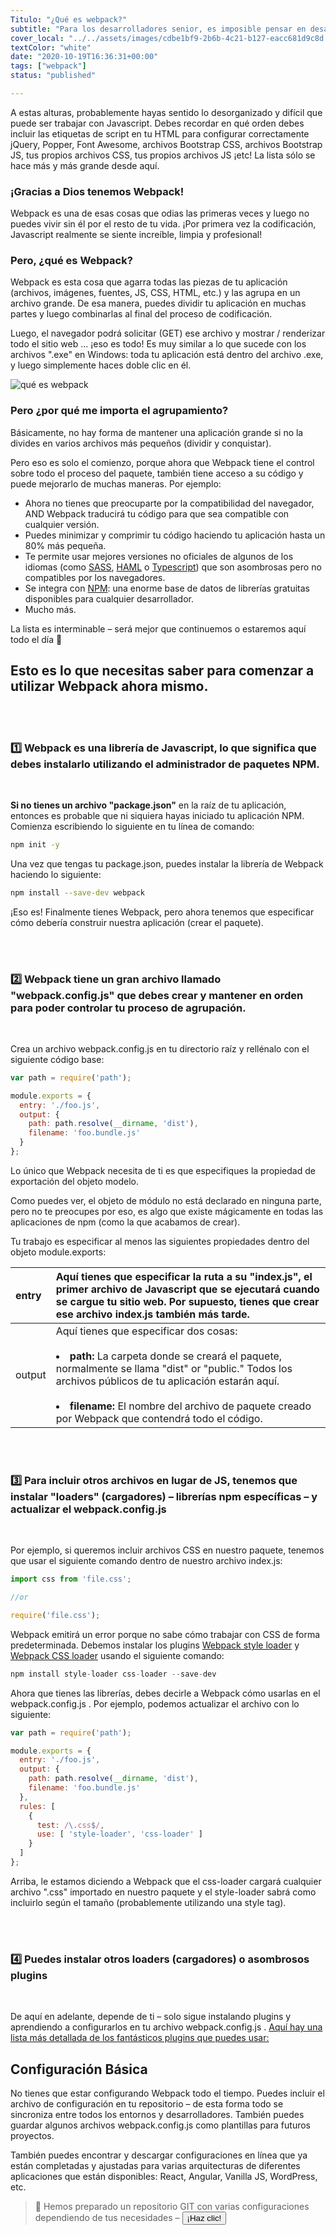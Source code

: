 ```yaml
---
Titulo: "¿Qué es webpack?"
subtitle: "Para los desarrolladores senior, es imposible pensar en desarrollar una aplicación JS sin Webpack. Gracias a Webpack, desarrollar front-end se siente bien y profesional por primera vez. Así que es hora de aprender lo que es webpack"
cover_local: "../../assets/images/cdbe1bf9-2b6b-4c21-b127-eacc681d9c8d.png"
textColor: "white"
date: "2020-10-19T16:36:31+00:00"
tags: ["webpack"]
status: "published"

---
```


A estas alturas, probablemente hayas sentido lo desorganizado y difícil que puede ser trabajar con Javascript. Debes recordar en qué orden debes incluir las etiquetas de script en tu HTML para configurar correctamente jQuery, Popper, Font Awesome, archivos Bootstrap CSS, archivos Bootstrap JS, tus propios archivos CSS, tus propios archivos JS ¡etc!  La lista sólo se hace más y más grande desde aquí.

### ¡Gracias a Dios tenemos Webpack!

Webpack es una de esas cosas que odias las primeras veces y luego no puedes vivir sin él por el resto de tu vida.  ¡Por primera vez la codificación, Javascript realmente se siente increíble, limpia y profesional!

<before-after width="400px"
    before="https://github.com/breatheco-de/content/blob/master/src/assets/images/bc337938-55c4-40e2-a370-5d69bf084a3b.png?raw=true" after="https://github.com/breatheco-de/content/blob/master/src/assets/images/41afcd74-81dd-4e6e-98ee-fc2642a07e7f.png?raw=true" />

### Pero, ¿qué es Webpack?

Webpack es esta cosa que agarra todas las piezas de tu aplicación (archivos, imágenes, fuentes, JS, CSS, HTML, etc.) y las agrupa en un archivo grande.  De esa manera, puedes dividir tu aplicación en muchas partes y luego combinarlas al final del proceso de codificación.

Luego, el navegador podrá solicitar (GET) ese archivo y mostrar / renderizar todo el sitio web ... ¡eso es todo!  Es muy similar a lo que sucede con los archivos ".exe" en Windows: toda tu aplicación está dentro del archivo .exe, y luego simplemente haces doble clic en él.

![qué es webpack](https://github.com/breatheco-de/content/blob/master/src/assets/images/bdd432f7-adef-4023-976e-1ebd6abe70f7.gif?raw=true)

### Pero ¿por qué me importa el agrupamiento?

Básicamente, no hay forma de mantener una aplicación grande si no la divides en varios archivos más pequeños (dividir y conquistar).

Pero eso es solo el comienzo, porque ahora que Webpack tiene el control sobre todo el proceso del paquete, también tiene acceso a su código y puede mejorarlo de muchas maneras.  Por ejemplo:

+ Ahora no tienes que preocuparte por la compatibilidad del navegador, AND Webpack traducirá tu código para que sea compatible con cualquier versión.
+ Puedes minimizar y comprimir tu código haciendo tu aplicación hasta un 80% más pequeña.
+ Te permite usar mejores versiones no oficiales de algunos de los idiomas (como [SASS](http://sass-lang.com/), [HAML](http://haml.info/) o [Typescript](https://www.typescriptlang.org/)) que son asombrosas pero no compatibles por los navegadores.
+ Se integra con [NPM](https://www.npmjs.com/): una enorme base de datos de librerías gratuitas disponibles para cualquier desarrollador.
+ Mucho más.
  
La lista es interminable – será mejor que continuemos o estaremos aquí todo el día 🙂

## Esto es lo que necesitas saber para comenzar a utilizar Webpack ahora mismo.

  
<br />
<br /> 

### :one: Webpack es una librería de Javascript, lo que significa que debes instalarlo utilizando el administrador de paquetes NPM.
 
<br />

**Si no tienes un archivo "package.json"** en la raíz de tu aplicación, entonces es probable que ni siquiera hayas iniciado tu aplicación NPM. Comienza escribiendo lo siguiente en tu línea de comando:

```bash 
npm init -y
```

Una vez que tengas tu package.json, puedes instalar la librería de Webpack haciendo lo siguiente:

```bash
npm install --save-dev webpack
```

¡Eso es! Finalmente tienes Webpack, pero ahora tenemos que especificar cómo debería construir nuestra aplicación (crear el paquete).

<br />
<br /> 

### :two: Webpack tiene un gran archivo llamado "webpack.config.js" que debes crear y mantener en orden para poder controlar tu proceso de agrupación.

<br>

Crea un archivo webpack.config.js en tu directorio raíz y rellénalo con el siguiente código base:

```javascript
var path = require('path');

module.exports = {
  entry: './foo.js',
  output: {
    path: path.resolve(__dirname, 'dist'),
    filename: 'foo.bundle.js'
  }
};
```

Lo único que Webpack necesita de ti es que especifiques la propiedad de exportación del objeto modelo.

Como puedes ver, el objeto de módulo no está declarado en ninguna parte, pero no te preocupes por eso, es algo que existe mágicamente en todas las aplicaciones de npm (como la que acabamos de crear).

Tu trabajo es especificar al menos las siguientes propiedades dentro del objeto module.exports:


|entry     |Aquí tienes que especificar la ruta a su "index.js", el primer archivo de Javascript que se ejecutará cuando se cargue tu sitio web. Por supuesto, tienes que crear ese archivo index.js también más tarde.       |
|:---------------|:------------------|
|output       |Aquí tienes que especificar dos cosas:<br><br><li>**path:**  La carpeta donde se creará el paquete, normalmente se llama "dist" or "public."  Todos los archivos públicos de tu aplicación estarán aquí.</li><br><li>**filename:**  El nombre del archivo de paquete creado por Webpack que contendrá todo el código.</li>      |

<br />
<br /> 

### :three: Para incluir otros archivos en lugar de JS, tenemos que instalar "loaders" (cargadores) – librerías npm específicas – y actualizar el webpack.config.js

<br />

Por ejemplo, si queremos incluir archivos CSS en nuestro paquete, tenemos que usar el siguiente comando dentro de nuestro archivo index.js:

```javascript
import css from 'file.css';

//or 

require('file.css');
```

Webpack emitirá un error porque no sabe cómo trabajar con CSS de forma predeterminada.  Debemos instalar los plugins [Webpack style loader](https://github.com/webpack-contrib/style-loader) y [Webpack CSS loader](https://github.com/webpack-contrib/css-loader) usando el siguiente comando:

```javascript
npm install style-loader css-loader --save-dev
```

Ahora que tienes las librerías, debes decirle a Webpack cómo usarlas en el webpack.config.js .  Por ejemplo, podemos actualizar el archivo con lo siguiente: 

```javascript
var path = require('path');

module.exports = {
  entry: './foo.js',
  output: {
    path: path.resolve(__dirname, 'dist'),
    filename: 'foo.bundle.js'
  },
  rules: [
    {
      test: /\.css$/,
      use: [ 'style-loader', 'css-loader' ]
    }
  ]
};
```

Arriba, le estamos diciendo a Webpack que el css-loader cargará cualquier archivo ".css" importado en nuestro paquete y el style-loader sabrá como incluirlo según el tamaño (probablemente utilizando una style tag).

<br />
<br /> 

### :four: Puedes instalar otros loaders (cargadores) o asombrosos plugins

<br />

De aquí en adelante, depende de ti – solo sigue instalando plugins y aprendiendo a configurarlos en tu archivo webpack.config.js . [Aquí hay una lista más detallada de los fantásticos plugins que puedes usar:](https://github.com/webpack-contrib/awesome-webpack)

## Configuración Básica 


No tienes que estar configurando Webpack todo el tiempo.  Puedes incluir el archivo de configuración en tu repositorio – de esta forma todo se sincroniza entre todos los entornos y desarrolladores.  También puedes guardar algunos archivos webpack.config.js como plantillas para futuros proyectos.

También puedes encontrar y descargar configuraciones en línea que ya están completadas y ajustadas para varias arquitecturas de diferentes aplicaciones que están disponibles: React, Angular, Vanilla JS, WordPress, etc.

> :link: Hemos preparado un repositorio GIT con varias configuraciones dependiendo de tus necesidades – [<button>¡Haz clic!</button>](https://github.com/alesanchezr/webpack-tutorial)













